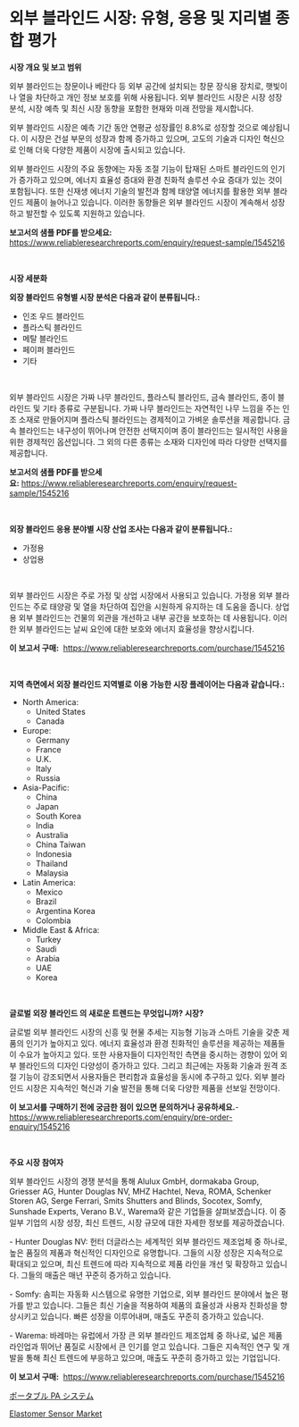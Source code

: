 <p><h1>외부 블라인드 시장: 유형, 응용 및 지리별 종합 평가</h1></p><p><strong>시장 개요 및 보고 범위</strong></p>
<p><p>외부 블라인드는 창문이나 베란다 등 외부 공간에 설치되는 창문 장식용 장치로, 햇빛이나 열을 차단하고 개인 정보 보호를 위해 사용됩니다. 외부 블라인드 시장은 시장 성장 분석, 시장 예측 및 최신 시장 동향을 포함한 현재와 미래 전망을 제시합니다. </p><p>외부 블라인드 시장은 예측 기간 동안 연평균 성장률인 8.8%로 성장할 것으로 예상됩니다. 이 시장은 건설 부문의 성장과 함께 증가하고 있으며, 고도의 기술과 디자인 혁신으로 인해 더욱 다양한 제품이 시장에 출시되고 있습니다.</p><p>외부 블라인드 시장의 주요 동향에는 자동 조절 기능이 탑재된 스마트 블라인드의 인기가 증가하고 있으며, 에너지 효율성 증대와 환경 친화적 솔루션 수요 증대가 있는 것이 포함됩니다. 또한 신재생 에너지 기술의 발전과 함께 태양열 에너지를 활용한 외부 블라인드 제품이 늘어나고 있습니다. 이러한 동향들은 외부 블라인드 시장이 계속해서 성장하고 발전할 수 있도록 지원하고 있습니다.</p></p>
<p><strong>보고서의 샘플 PDF를 받으세요:</strong> <a href="https://www.reliableresearchreports.com/enquiry/request-sample/1545216">https://www.reliableresearchreports.com/enquiry/request-sample/1545216</a></p>
<p>&nbsp;</p>
<p><strong>시장 세분화</strong></p>
<p><strong>외장 블라인드 유형별 시장 분석은 다음과 같이 분류됩니다.:</strong></p>
<p><ul><li>인조 우드 블라인드</li><li>플라스틱 블라인드</li><li>메탈 블라인드</li><li>페이퍼 블라인드</li><li>기타</li></ul></p>
<p>&nbsp;</p>
<p><p>외부 블라인드 시장은 가짜 나무 블라인드, 플라스틱 블라인드, 금속 블라인드, 종이 블라인드 및 기타 종류로 구분됩니다. 가짜 나무 블라인드는 자연적인 나무 느낌을 주는 인조 소재로 만들어지며 플라스틱 블라인드는 경제적이고 가벼운 솔루션을 제공합니다. 금속 블라인드는 내구성이 뛰어나며 안전한 선택지이며 종이 블라인드는 일시적인 사용을 위한 경제적인 옵션입니다. 그 외의 다른 종류는 소재와 디자인에 따라 다양한 선택지를 제공합니다.</p></p>
<p><strong>보고서의 샘플 PDF를 받으세요:</strong>&nbsp;<a href="https://www.reliableresearchreports.com/enquiry/request-sample/1545216">https://www.reliableresearchreports.com/enquiry/request-sample/1545216</a></p>
<p>&nbsp;</p>
<p><strong> 외장 블라인드 응용 분야별 시장 산업 조사는 다음과 같이 분류됩니다.:</strong></p>
<p><ul><li>가정용</li><li>상업용</li></ul></p>
<p>&nbsp;</p>
<p><p>외부 블라인드 시장은 주로 가정 및 상업 시장에서 사용되고 있습니다. 가정용 외부 블라인드는 주로 태양광 및 열을 차단하여 집안을 시원하게 유지하는 데 도움을 줍니다. 상업용 외부 블라인드는 건물의 외관을 개선하고 내부 공간을 보호하는 데 사용됩니다. 이러한 외부 블라인드는 날씨 요인에 대한 보호와 에너지 효율성을 향상시킵니다.</p></p>
<p><strong>이 보고서 구매:</strong>&nbsp; <a href="https://www.reliableresearchreports.com/purchase/1545216">https://www.reliableresearchreports.com/purchase/1545216</a></p>
<p>&nbsp;</p>
<p><strong>지역 측면에서 외장 블라인드 지역별로 이용 가능한 시장 플레이어는 다음과 같습니다.:</strong></p>
<p><ul>
    <li>
        North America:
        <ul>
            <li>United States</li>
            <li>Canada</li>
        </ul>
    </li>
    <li>
        Europe:
        <ul>
            <li>Germany</li>
            <li>France</li>
            <li>U.K.</li>
            <li>Italy</li>
            <li>Russia</li>
        </ul>
    </li>
    <li>
        Asia-Pacific:
        <ul>
            <li>China</li>
            <li>Japan</li>
            <li>South Korea</li>
            <li>India</li>
            <li>Australia</li>
            <li>China Taiwan</li>
            <li>Indonesia</li>
            <li>Thailand</li>
            <li>Malaysia</li>
        </ul>
    </li>
    <li>
        Latin America:
        <ul>
            <li>Mexico</li>
            <li>Brazil</li>
            <li>Argentina Korea</li>
            <li>Colombia</li>
        </ul>
    </li>
    <li>
        Middle East & Africa:
        <ul>
            <li>Turkey</li>
            <li>Saudi</li>
            <li>Arabia</li>
            <li>UAE</li>
            <li>Korea</li>
        </ul>
    </li>
    </ul></p>
<p>&nbsp;</p>
<p><strong>글로벌 외장 블라인드 의 새로운 트렌드는 무엇입니까? 시장?</strong></p>
<p><p>글로벌 외부 블라인드 시장의 신흥 및 현물 추세는 지능형 기능과 스마트 기술을 갖춘 제품의 인기가 높아지고 있다. 에너지 효율성과 환경 친화적인 솔루션을 제공하는 제품들이 수요가 높아지고 있다. 또한 사용자들이 디자인적인 측면을 중시하는 경향이 있어 외부 블라인드의 디자인 다양성이 증가하고 있다. 그리고 최근에는 자동화 기술과 원격 조절 기능이 강조되면서 사용자들은 편리함과 효율성을 동시에 추구하고 있다. 외부 블라인드 시장은 지속적인 혁신과 기술 발전을 통해 더욱 다양한 제품을 선보일 전망이다.</p></p>
<p><strong>이 보고서를 구매하기 전에 궁금한 점이 있으면 문의하거나 공유하세요.</strong>- <a href="https://www.reliableresearchreports.com/enquiry/pre-order-enquiry/1545216">https://www.reliableresearchreports.com/enquiry/pre-order-enquiry/1545216</a></p>
<p>&nbsp;</p>
<p><strong>주요 시장 참여자</strong></p>
<p><p>외부 블라인드 시장의 경쟁 분석을 통해 Alulux GmbH, dormakaba Group, Griesser AG, Hunter Douglas NV, MHZ Hachtel, Neva, ROMA, Schenker Storen AG, Serge Ferrari, Smits Shutters and Blinds, Socotex, Somfy, Sunshade Experts, Verano B.V., Warema와 같은 기업들을 살펴보겠습니다. 이 중 일부 기업의 시장 성장, 최신 트렌드, 시장 규모에 대한 자세한 정보를 제공하겠습니다.</p><p>- Hunter Douglas NV: 헌터 더글라스는 세계적인 외부 블라인드 제조업체 중 하나로, 높은 품질의 제품과 혁신적인 디자인으로 유명합니다. 그들의 시장 성장은 지속적으로 확대되고 있으며, 최신 트렌드에 따라 지속적으로 제품 라인을 개선 및 확장하고 있습니다. 그들의 매출은 매년 꾸준히 증가하고 있습니다.</p><p>- Somfy: 솜피는 자동화 시스템으로 유명한 기업으로, 외부 블라인드 분야에서 높은 평가를 받고 있습니다. 그들은 최신 기술을 적용하여 제품의 효율성과 사용자 친화성을 향상시키고 있습니다. 빠른 성장을 이루어내며, 매출도 꾸준히 증가하고 있습니다.</p><p>- Warema: 바레마는 유럽에서 가장 큰 외부 블라인드 제조업체 중 하나로, 넓은 제품 라인업과 뛰어난 품질로 시장에서 큰 인기를 얻고 있습니다. 그들은 지속적인 연구 및 개발을 통해 최신 트렌드에 부응하고 있으며, 매출도 꾸준히 증가하고 있는 기업입니다.</p></p>
<p><strong>이 보고서 구매:</strong>&nbsp;&nbsp;<a href="https://www.reliableresearchreports.com/purchase/1545216">https://www.reliableresearchreports.com/purchase/1545216</a></p>
<p><p><a href="https://github.com/oafhukehf4709715/Market-Research-Report-List-1/blob/main/712873914114.md">ポータブル PA システム</a></p><p><a href="https://github.com/Sarissaschmalingtr6fz2739/Market-Research-Report-List-1/blob/main/elastomer-sensor-market.md">Elastomer Sensor Market</a></p></p>
